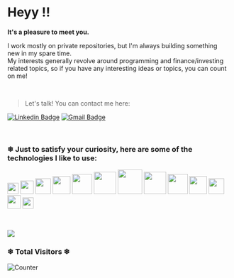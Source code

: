 # Heyy !!

**It's a pleasure to meet you.**

I work mostly on private repositories, but I'm always building something new in my spare time.  
My interests generally revolve around programming and finance/investing related topics, so if you have any interesting ideas or topics, you can count on me!

&nbsp;

> Let's talk! You can contact me here:

[![Linkedin Badge](https://img.shields.io/badge/-LinkedIn-2E2DEB?style=flat-square&logo=Linkedin&logoColor=white&link=https://www.linkedin.com/in/Gustavo-Brun/)](https://www.linkedin.com/in/gustavobrun/)
[![Gmail Badge](https://img.shields.io/badge/-gustavobdossantos.gb@gmail.com-2E2DEB?style=flat-square&logo=Gmail&logoColor=white&link=mailto:gustavobddossantos.gb@gmail.com)](mailto:gustavobdossantos.gb@gmail.com)

&nbsp;

### ❄ Just to satisfy your curiosity, here are some of the technologies I like to use:

<code><img height="25" src="https://github.com/marwin1991/profile-technology-icons/assets/76662862/2481dc48-be6b-4ebb-9e8c-3b957efe69fa"></code>
<code><img height="30" src="https://user-images.githubusercontent.com/68279555/200387386-276c709f-380b-46cc-81fd-f292985927a8.png"></code>
<code><img height="35" src="https://user-images.githubusercontent.com/25181517/117208740-bfb78400-adf5-11eb-97bb-09072b6bedfc.png"></code>
<code><img height="40" src="https://user-images.githubusercontent.com/46967826/235814699-7bf7e5ce-19d1-469b-9efe-fe89412349d8.png"></code>
<code><img height="45" src="https://user-images.githubusercontent.com/25181517/183568594-85e280a7-0d7e-4d1a-9028-c8c2209e073c.png"></code>
<code><img height="50" src="https://github.com/marwin1991/profile-technology-icons/assets/136815194/519bfaf3-c242-431e-a269-876979f05574"></code>
<code><img height="55" src="https://user-images.githubusercontent.com/25181517/183890598-19a0ac2d-e88a-4005-a8df-1ee36782fde1.png"></code>
<code><img height="50" src="https://github.com/marwin1991/profile-technology-icons/assets/136815194/5f8c622c-c217-4649-b0a9-7e0ee24bd704"></code>
<code><img height="45" src="https://user-images.githubusercontent.com/25181517/183897015-94a058a6-b86e-4e42-a37f-bf92061753e5.png"></code>
<code><img height="40" src="https://user-images.githubusercontent.com/25181517/202896760-337261ed-ee92-4979-84c4-d4b829c7355d.png"></code>
<code><img height="35" src="https://github.com/marwin1991/profile-technology-icons/assets/25181517/2a36d1f6-2198-4726-89ac-2148ce46a69a"></code>
<code><img height="30" src="https://user-images.githubusercontent.com/25181517/187955005-f4ca6f1a-e727-497b-b81b-93fb9726268e.png"></code>
<code><img height="25" src="https://user-images.githubusercontent.com/25181517/189715289-df3ee512-6eca-463f-a0f4-c10d94a06b2f.png"></code>

&nbsp;
 
<a height="150em" href="http://www.github.com/Gustavo-Brun"><img src="https://github-readme-streak-stats.herokuapp.com/?user=Gustavo-Brun&stroke=2ea043&background=171717&ring=3382ed&fire=3382ed&currStreakNum=0bd967&currStreakLabel=3382ed&sideNums=0bd967&sideLabels=3382ed&dates=0bd967&hide_border=true" />
</a>

### ❄ Total Visitors ❄

![Counter](https://count.getloli.com/get/@Gustavo-Brun.github)
